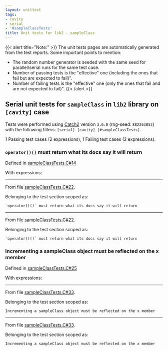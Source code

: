```yaml
---
layout: unittest
tags:
- cavity
- serial
- '#sampleClassTests'
title: Unit tests for lib2 - sampleClass
---
```


{{< alert title="Note:" >}}
The unit tests pages are automatically generated from the test reports. Some important points to mention:
- The random number generator is seeded with the same seed for parallel/serial runs for the same test case.
- Number of passing tests is the "effective" one (including the ones that fail but are expected to fail)".
- Number of failing tests is the "effective" one (only the ones that fail and are not expected to fail)".
{{< /alert >}}

## Serial unit tests for `sampleClass` in `lib2` library on `[cavity]` case

Tests were performed using [Catch2](https://github.com/catchorg/Catch2) version `3.6.0` (rng-seed: `882263053`) with the following filters: `[serial] [cavity] [#sampleClassTests]`.

<i class="fa-sharp fa-solid fa-check -text-primary"></i> <span class="-text-primary">1 Passing</span> test cases  (<span class="-text-primary">2</span> expressions), <i class="fa-sharp fa-solid fa-circle-exclamation -text-warning"></i> <span class="-text-warning">1 Failing</span> test cases  (<span class="-text-warning">2</span> expressions).

### `operator()()` must return what its docs say it will return

Defined in [sampleClassTests.C#14](https://github.com/FoamScience/OpenFOAMDocsWebpages/blob/main/tests/lib2/sampleClassTests.C#L14)

With expressions:


---

<i class='fa-sharp fa-solid fa-circle-exclamation -text-warning'></i> From file [sampleClassTests.C#22](https://github.com/FoamScience/OpenFOAMDocsWebpages/blob/main/tests/lib2/sampleClassTests.C#L22).

Belonging to the test section scoped as:

```
`operator()()` must return what its docs say it will return
```


---

<i class='fa-sharp fa-solid fa-circle-exclamation -text-warning'></i> From file [sampleClassTests.C#22](https://github.com/FoamScience/OpenFOAMDocsWebpages/blob/main/tests/lib2/sampleClassTests.C#L22).

Belonging to the test section scoped as:

```
`operator()()` must return what its docs say it will return
```

### Incrementing a sampleClass object must be reflected on the x member

Defined in [sampleClassTests.C#25](https://github.com/FoamScience/OpenFOAMDocsWebpages/blob/main/tests/lib2/sampleClassTests.C#L25)

With expressions:


---

<i class='fa-sharp fa-solid fa-check -text-primary'></i> From file [sampleClassTests.C#33](https://github.com/FoamScience/OpenFOAMDocsWebpages/blob/main/tests/lib2/sampleClassTests.C#L33).

Belonging to the test section scoped as:

```
Incrementing a sampleClass object must be reflected on the x member
```


---

<i class='fa-sharp fa-solid fa-check -text-primary'></i> From file [sampleClassTests.C#33](https://github.com/FoamScience/OpenFOAMDocsWebpages/blob/main/tests/lib2/sampleClassTests.C#L33).

Belonging to the test section scoped as:

```
Incrementing a sampleClass object must be reflected on the x member
```